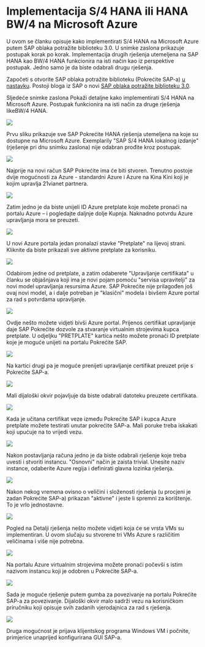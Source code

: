 <properties 
pageTitle="Implementacija HANA S/4 ili BW/4 HANA na Azure VM | Microsoft Azure" 
description="Implementacija S/4 HANA ili HANA BW/4 na Azure VM" 
services="virtual-machines-linux" 
documentationCenter="" 
authors="hermanndms" 
manager="timlt" 
editor="" 
tags="azure-resource-manager" 
  keywords=""/> 
<tags 
  ms.service="virtual-machines-linux" 
  ms.devlang="na" 
  ms.topic="article" 
  ms.tgt_pltfrm="vm-linux" 
  ms.workload="infrastructure-services" 
  ms.date="09/15/2016" 
  ms.author="hermannd"/> 


# <a name="deploying-s4-hana-or-bw4-hana-on-microsoft-azure"></a>Implementacija S/4 HANA ili HANA BW/4 na Microsoft Azure 

U ovom se članku opisuje kako implementirati S/4 HANA na Microsoft Azure putem SAP oblaka potražite biblioteku 3.0.
U snimke zaslona prikazuje postupak korak po korak. Implementacija drugih rješenja utemeljena na SAP HANA kao BW/4 HANA funkcionira na isti način kao iz perspektive postupak. Jedno samo je da biste odabrali drugu rješenja.

Započeti s otvorite SAP oblaka potražite biblioteku (Pokrećite SAP-a) [u nastavku](https://cal.sap.com/). Postoji bloga iz SAP o novi [SAP oblaka potražite biblioteku 3.0](http://scn.sap.com/community/cloud-appliance-library/blog/2016/05/27/sap-cloud-appliance-library-30-came-with-a-new-user-experience). 


Sljedeće snimke zaslona Pokaži detaljne kako implementirati S/4 HANA na Microsoft Azure. Postupak funkcionira na isti način za druge rješenja likeBW/4 HANA.


![](./media/virtual-machines-linux-sap-cal-s4h/s4h-pic-1b.jpg)

Prvu sliku prikazuje sve SAP Pokrećite HANA rješenja utemeljena na koje su dostupne na Microsoft Azure.
Exemplarily "SAP S/4 HANA lokalnog izdanje" (rješenje pri dnu snimku zaslona) nije odabran prođite kroz postupak.

![](./media/virtual-machines-linux-sap-cal-s4h/s4h-pic-2.jpg)

Najprije na novi račun SAP Pokrećite ima će biti stvoren. Trenutno postoje dvije mogućnosti za Azure - standardni Azure i Azure na Kina Kini koji je kojim upravlja 21vianet partnera.

![](./media/virtual-machines-linux-sap-cal-s4h/s4h-pic3b.jpg)

Zatim jedno je da biste unijeli ID Azure pretplate koje možete pronaći na portalu Azure – i pogledajte daljnje dolje Kupnja. Naknadno potvrdu Azure upravljanja mora se preuzeti.

![](./media/virtual-machines-linux-sap-cal-s4h/s4h-pic6b.jpg)

U novi Azure portala jedan pronalazi stavke "Pretplate" na lijevoj strani. Kliknite da biste prikazali sve aktivne pretplate za korisniku.

![](./media/virtual-machines-linux-sap-cal-s4h/s4h-pic7b.jpg)

Odabirom jedne od pretplate, a zatim odaberete "Upravljanje certifikata" u članku se objašnjava koji ima je novi pojam pomoću "servisa upravitelji" za novi model upravljanja resursima Azure.
SAP Pokrećite nije prilagođen još ovaj novi model, a i dalje potreban je "klasični" modela i bivšem Azure portal za rad s potvrdama upravljanje.

![](./media/virtual-machines-linux-sap-cal-s4h/s4h-pic4b.jpg)

Ovdje nešto možete vidjeti bivši Azure portal. Prijenos certifikat upravljanje daje SAP Pokrećite dozvole za stvaranje virtualnim strojevima kupca pretplate. U odjeljku "PRETPLATE" kartica nešto možete pronaći ID pretplate koje je moguće unijeti na portalu Pokrećite SAP.

![](./media/virtual-machines-linux-sap-cal-s4h/s4h-pic5.jpg)

Na kartici drugi pa je moguće prenijeti upravljanje certifikat preuzet prije s Pokrećite SAP-a.

![](./media/virtual-machines-linux-sap-cal-s4h/s4h-pic8.jpg)

Mali dijaloški okvir pojavljuje da biste odabrali datoteku preuzete certifikata.

![](./media/virtual-machines-linux-sap-cal-s4h/s4h-pic9.jpg)

Kada je učitana certifikat veze između Pokrećite SAP i kupca Azure pretplate možete testirati unutar pokrećite SAP-a. Mali poruke treba iskakati koji upućuje na to vrijedi vezu.

![](./media/virtual-machines-linux-sap-cal-s4h/s4h-pic10.jpg)

Nakon postavljanja računa jedno je da biste odabrali rješenje koje treba uvesti i stvoriti instancu.
"Osnovni" način je zaista trivial. Unesite naziv instance, odaberite Azure regija i definirati glavna lozinka rješenja.

![](./media/virtual-machines-linux-sap-cal-s4h/s4h-pic11.jpg)

Nakon nekog vremena ovisno o veličini i složenosti rješenja (u procjeni je zadan Pokrećite SAP-a) prikazan "aktivne" i jeste li spremni za korištenje. To je vrlo jednostavne.

![](./media/virtual-machines-linux-sap-cal-s4h/s4h-pic12.jpg)

Pogled na Detalji rješenja nešto možete vidjeti koja će se vrsta VMs su implementiran. U ovom slučaju su stvorene tri VMs Azure s različitim veličinama i više nije potrebna.

![](./media/virtual-machines-linux-sap-cal-s4h/s4h-pic13.jpg)

Na portalu Azure virtualnim strojevima možete pronaći počevši s istim nazivom instancu koji je odobren u Pokrećite SAP-a.

![](./media/virtual-machines-linux-sap-cal-s4h/s4h-pic14b.jpg)

Sada je moguće rješenje putem gumba za povezivanje na portalu Pokrećite SAP-a za povezivanje. Dijaloški okvir malo sadrži vezu na korisničkom priručniku koji opisuje svih zadanih vjerodajnica za rad s rješenja.

![](./media/virtual-machines-linux-sap-cal-s4h/s4h-pic15.jpg)

Druga mogućnost je prijava klijentskog programa Windows VM i počnite, primjerice unaprijed konfigurirana GUI SAP-a.







